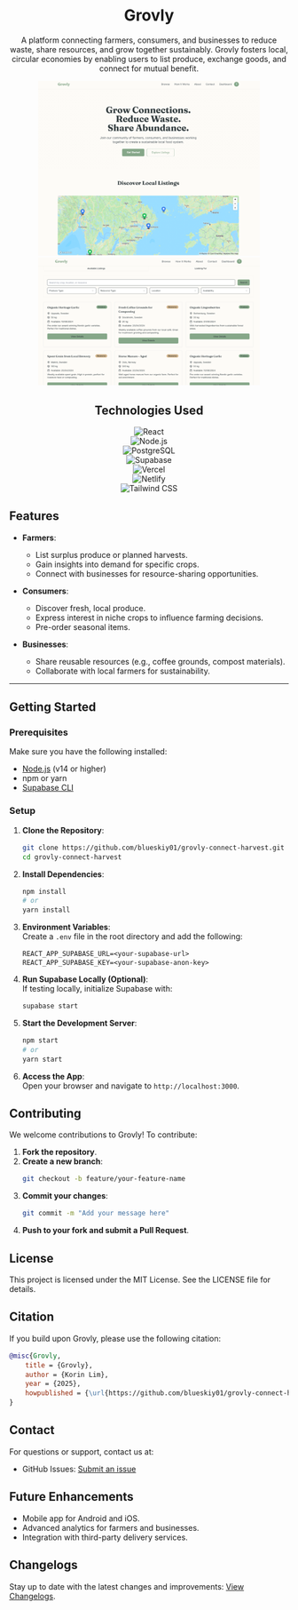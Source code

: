 <div align="center">
  <h1><strong>Grovly</strong></h1>
  <p>A platform connecting farmers, consumers, and businesses to reduce waste, share resources, and grow together sustainably. Grovly fosters local, circular economies by enabling users to list produce, exchange goods, and connect for mutual benefit.</p>

  <img src="Grovly_0.png" alt="Preview of the application" width="400">
  <img src="Grovly_1.png" alt="Another preview of the application" width="400" height="230">

  ## Technologies Used

  ![React](https://img.shields.io/badge/Frontend-React-61DAFB?logo=react&logoColor=white&style=flat-square)  
  ![Node.js](https://img.shields.io/badge/Backend-Node.js-339933?logo=node.js&logoColor=white&style=flat-square)  
  ![PostgreSQL](https://img.shields.io/badge/Database-PostgreSQL-336791?logo=postgresql&logoColor=white&style=flat-square)  
  ![Supabase](https://img.shields.io/badge/Authentication-Supabase-3ECF8E?logo=supabase&logoColor=white&style=flat-square)  
  ![Vercel](https://img.shields.io/badge/Hosting-Vercel-000000?logo=vercel&logoColor=white&style=flat-square)  
  ![Netlify](https://img.shields.io/badge/Hosting-Netlify-00C7B7?logo=netlify&logoColor=white&style=flat-square)  
  ![Tailwind CSS](https://img.shields.io/badge/Styling-Tailwind%20CSS-06B6D4?logo=tailwindcss&logoColor=white&style=flat-square)  
</div>

## Features

- **Farmers**:  
  - List surplus produce or planned harvests.  
  - Gain insights into demand for specific crops.  
  - Connect with businesses for resource-sharing opportunities.  

- **Consumers**:  
  - Discover fresh, local produce.  
  - Express interest in niche crops to influence farming decisions.  
  - Pre-order seasonal items.  

- **Businesses**:  
  - Share reusable resources (e.g., coffee grounds, compost materials).  
  - Collaborate with local farmers for sustainability.  

---

## Getting Started

### Prerequisites

Make sure you have the following installed:  
- [Node.js](https://nodejs.org/) (v14 or higher)  
- npm or yarn  
- [Supabase CLI](https://supabase.com/docs/guides/cli)  

### Setup

1. **Clone the Repository**:  
   ```bash
   git clone https://github.com/blueskiy01/grovly-connect-harvest.git
   cd grovly-connect-harvest  
   ```

2. **Install Dependencies**:  
   ```bash
   npm install
   # or
   yarn install
   ```

3. **Environment Variables**:  
   Create a `.env` file in the root directory and add the following:
   ```env
   REACT_APP_SUPABASE_URL=<your-supabase-url>
   REACT_APP_SUPABASE_KEY=<your-supabase-anon-key>
   ```

4. **Run Supabase Locally (Optional)**:  
   If testing locally, initialize Supabase with:
   ```bash
   supabase start
   ```

5. **Start the Development Server**:  
   ```bash
   npm start
   # or
   yarn start
   ```

6. **Access the App**:  
   Open your browser and navigate to `http://localhost:3000`.

## Contributing

We welcome contributions to Grovly! To contribute:

1. **Fork the repository**.
2. **Create a new branch**:
   ```bash
   git checkout -b feature/your-feature-name
   ```
3. **Commit your changes**:
   ```bash
   git commit -m "Add your message here"
   ```
4. **Push to your fork and submit a Pull Request**.

## License

This project is licensed under the MIT License. See the LICENSE file for details.

## Citation

If you build upon Grovly, please use the following citation:
```BibTeX
@misc{Grovly,
    title = {Grovly},
    author = {Korin Lim},
    year = {2025},
    howpublished = {\url{https://github.com/blueskiy01/grovly-connect-harvest}},
}
```

## Contact

For questions or support, contact us at:  
- GitHub Issues: [Submit an issue](https://github.com/blueskiy01/grovly-connect-harvest/issues)

## Future Enhancements

- Mobile app for Android and iOS.
- Advanced analytics for farmers and businesses.
- Integration with third-party delivery services.

## Changelogs

Stay up to date with the latest changes and improvements: [View Changelogs](https://github.com/blueskiy01/grovly-connect-harvest/releases).
